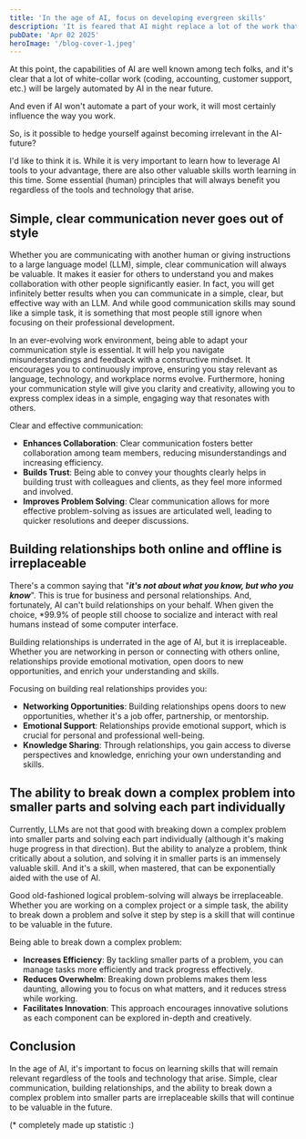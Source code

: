 ```yaml
---
title: 'In the age of AI, focus on developing evergreen skills'
description: 'It is feared that AI might replace a lot of the work that humans do. Is it possible to make yourself irreplaceable in this time?'
pubDate: 'Apr 02 2025'
heroImage: '/blog-cover-1.jpeg'
---
```


At this point, the capabilities of AI are well known among tech folks, and it's clear that a lot of white-collar work (coding, accounting, customer support, etc.) will be largely automated by AI in the near future.

And even if AI won't automate a part of your work, it will most certainly influence the way you work.

So, is it possible to hedge yourself against becoming irrelevant in the AI-future?

I'd like to think it is. While it is very important to learn how to leverage AI tools to your advantage, there are also other valuable skills worth learning in this time. Some essential (human) principles that will always benefit you regardless of the tools and technology that arise.

## Simple, clear communication never goes out of style

Whether you are communicating with another human or giving instructions to a large language model (LLM), simple, clear communication will always be valuable. It makes it easier for others to understand you and makes collaboration with other people significantly easier. In fact, you will get infinitely better results when you can communicate in a simple, clear, but effective way with an LLM. And while good communication skills may sound like a simple task, it is something that most people still ignore when focusing on their professional development.

In an ever-evolving work environment, being able to adapt your communication style is essential. It will help you navigate misunderstandings and feedback with a constructive mindset. It encourages you to continuously improve, ensuring you stay relevant as language, technology, and workplace norms evolve. Furthermore, honing your communication style will give you clarity and creativity, allowing you to express complex ideas in a simple, engaging way that resonates with others.

Clear and effective communication:

- **Enhances Collaboration**: Clear communication fosters better collaboration among team members, reducing misunderstandings and increasing efficiency.
- **Builds Trust**: Being able to convey your thoughts clearly helps in building trust with colleagues and clients, as they feel more informed and involved.
- **Improves Problem Solving**: Clear communication allows for more effective problem-solving as issues are articulated well, leading to quicker resolutions and deeper discussions.

## Building relationships both online and offline is irreplaceable

There's a common saying that "***it's not about what you know, but who you know***". This is true for business and personal relationships. And, fortunately, AI can't build relationships on your behalf. When given the choice, *99.9% of people still choose to socialize and interact with real humans instead of some computer interface.

Building relationships is underrated in the age of AI, but it is irreplaceable. Whether you are networking in person or connecting with others online, relationships provide emotional motivation, open doors to new opportunities, and enrich your understanding and skills.

Focusing on building real relationships provides you:

- **Networking Opportunities**: Building relationships opens doors to new opportunities, whether it's a job offer, partnership, or mentorship.
- **Emotional Support**: Relationships provide emotional support, which is crucial for personal and professional well-being.
- **Knowledge Sharing**: Through relationships, you gain access to diverse perspectives and knowledge, enriching your own understanding and skills.

## The ability to break down a complex problem into smaller parts and solving each part individually

Currently, LLMs are not that good with breaking down a complex problem into smaller parts and solving each part individually (although it's making huge progress in that direction). But the ability to analyze a problem, think critically about a solution, and solving it in smaller parts is an immensely valuable skill. And it's a skill, when mastered, that can be exponentially aided with the use of AI.

Good old-fashioned logical problem-solving will always be irreplaceable. Whether you are working on a complex project or a simple task, the ability to break down a problem and solve it step by step is a skill that will continue to be valuable in the future.

Being able to break down a complex problem:

- **Increases Efficiency**: By tackling smaller parts of a problem, you can manage tasks more efficiently and track progress effectively.
- **Reduces Overwhelm**: Breaking down problems makes them less daunting, allowing you to focus on what matters, and it reduces stress while working.
- **Facilitates Innovation**: This approach encourages innovative solutions as each component can be explored in-depth and creatively.

## Conclusion

In the age of AI, it's important to focus on learning skills that will remain relevant regardless of the tools and technology that arise. Simple, clear communication, building relationships, and the ability to break down a complex problem into smaller parts are irreplaceable skills that will continue to be valuable in the future.

(* completely made up statistic :)
